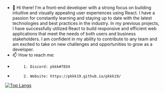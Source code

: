 - 👋 Hi there! I'm a front-end developer with a strong focus on building intuitive and visually appealing user experiences using React. I have a passion for constantly learning and staying up to date with the latest technologies and best practices in the industry. In my previous projects, I have successfully utilized React to build responsive and efficient web applications that meet the needs of both users and business stakeholders. I am confident in my ability to contribute to any team and am excited to take on new challenges and opportunities to grow as a developer.
- 📫 How to reach me:
-          1. Discord: pkkk#7034
-          2. Website: https://pkkk19.github.io/pkkk19/
[![Top Langs](https://github-readme-stats.vercel.app/api/top-langs/?username=pkkk19&layout=compact)](https://github.com/anuraghazra/github-readme-stats)

